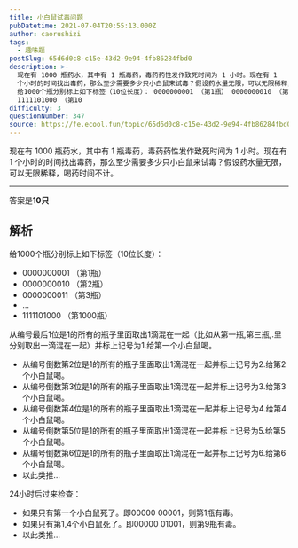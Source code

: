 ```yaml
---
title: 小白鼠试毒问题
pubDatetime: 2021-07-04T20:55:13.000Z
author: caorushizi
tags:
  - 趣味题
postSlug: 65d6d0c8-c15e-43d2-9e94-4fb86284fbd0
description: >-
  现在有 1000 瓶药水，其中有 1 瓶毒药，毒药药性发作致死时间为 1 小时。现在有 1
  个小时的时间找出毒药，那么至少需要多少只小白鼠来试毒？假设药水量无限，可以无限稀释，喝药时间不计。 答案是10只 解析
  给1000个瓶分别标上如下标签（10位长度）： 0000000001 （第1瓶） 0000000010 （第2瓶） 0000000011 （第3瓶） ...
  1111101000 （第10
difficulty: 3
questionNumber: 347
source: https://fe.ecool.fun/topic/65d6d0c8-c15e-43d2-9e94-4fb86284fbd0
---
```


现在有 1000 瓶药水，其中有 1 瓶毒药，毒药药性发作致死时间为 1 小时。现在有 1 个小时的时间找出毒药，那么至少需要多少只小白鼠来试毒？假设药水量无限，可以无限稀释，喝药时间不计。

---

答案是**10只**

## 解析

给1000个瓶分别标上如下标签（10位长度）：

* 0000000001 （第1瓶）
* 0000000010 （第2瓶）
* 0000000011 （第3瓶）
* ...
* 1111101000 （第1000瓶）

从编号最后1位是1的所有的瓶子里面取出1滴混在一起（比如从第一瓶,第三瓶,.里分别取出一滴混在一起）并标上记号为1.给第一个小白鼠喝。

* 从编号倒数第2位是1的所有的瓶子里面取出1滴混在一起并标上记号为2.给第2个小白鼠喝。
* 从编号倒数第3位是1的所有的瓶子里面取出1滴混在一起并标上记号为3.给第3个小白鼠喝。
* 从编号倒数第4位是1的所有的瓶子里面取出1滴混在一起并标上记号为4.给第4个小白鼠喝。
* 从编号倒数第5位是1的所有的瓶子里面取出1滴混在一起并标上记号为5.给第5个小白鼠喝。
* 从编号倒数第6位是1的所有的瓶子里面取出1滴混在一起并标上记号为6.给第6个小白鼠喝。
* 以此类推...

24小时后过来检查：

* 如果只有第一个小白鼠死了。即00000 00001，则第1瓶有毒。
* 如果只有第1,4个小白鼠死了。即00000 01001，则第9瓶有毒。
* 以此类推...

